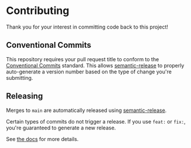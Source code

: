 # Contributing

Thank you for your interest in committing code back to this project!

## Conventional Commits

This repository requires your pull request title to conform to the
[Conventional Commits](https://www.conventionalcommits.org/en/v1.0.0/) standard. This allows
[semantic-release](https://semantic-release.gitbook.io) to properly auto-generate a version number based on the type of
change you're submitting.

## Releasing

Merges to `main` are automatically released using [semantic-release](https://semantic-release.gitbook.io).

Certain types of commits do not trigger a release. If you use `feat:` or `fix:`, you're guaranteed to generate a new
release.

See [the docs](https://github.com/semantic-release/commit-analyzer/#releaserules) for more details.
